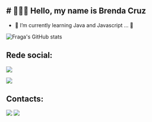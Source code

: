 ##  # 👩🏻‍💻 Hello, my name is  Brenda Cruz


- 🌱 I’m currently learning Java and Javascript ...  🚀





![Fraga's GitHub stats](https://github-readme-stats.vercel.app/api?username=brend4cruz&show_icons=true&theme=neon)






## Rede social:


  <a href="https://instagram.com/brenndacruuz" target="_blank"><img src="https://img.shields.io/badge/-Instagram-%23E4405F?style=for-the-badge&logo=instagram&logoColor=white" target="_blank"></a>

 <a href="https://discordapp.com/users/brenndacruuz" target="_blank">
  <img src="https://img.shields.io/badge/Discord-7289DA?style=for-the-badge&logo=discord&logoColor=white">
</a>




## Contacts:

<div> 
<a href ="mailto:brend4cruz@gmail.com"> <img src="https://img.shields.io/badge/Gmail-D14836?style=for-the-badge&logo=gmail&logoColor=white" target="_blank"></a>
<a href="https://www.linkedin.com/in/brenndacruuz/" target="_blank"><img src="https://img.shields.io/badge/-LinkedIn-%230077B5?style=for-the-badge&logo=linkedin&logoColor=white"  target="_blank"></a> 
  
</div>&nbsp;&nbsp;


